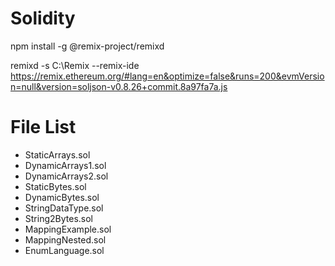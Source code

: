 # Solidity
npm install -g @remix-project/remixd <br />

remixd -s C:\Remix --remix-ide https://remix.ethereum.org/#lang=en&optimize=false&runs=200&evmVersion=null&version=soljson-v0.8.26+commit.8a97fa7a.js

# File List
- StaticArrays.sol
- DynamicArrays1.sol
- DynamicArrays2.sol
- StaticBytes.sol
- DynamicBytes.sol
- StringDataType.sol
- String2Bytes.sol
- MappingExample.sol
- MappingNested.sol
- EnumLanguage.sol
